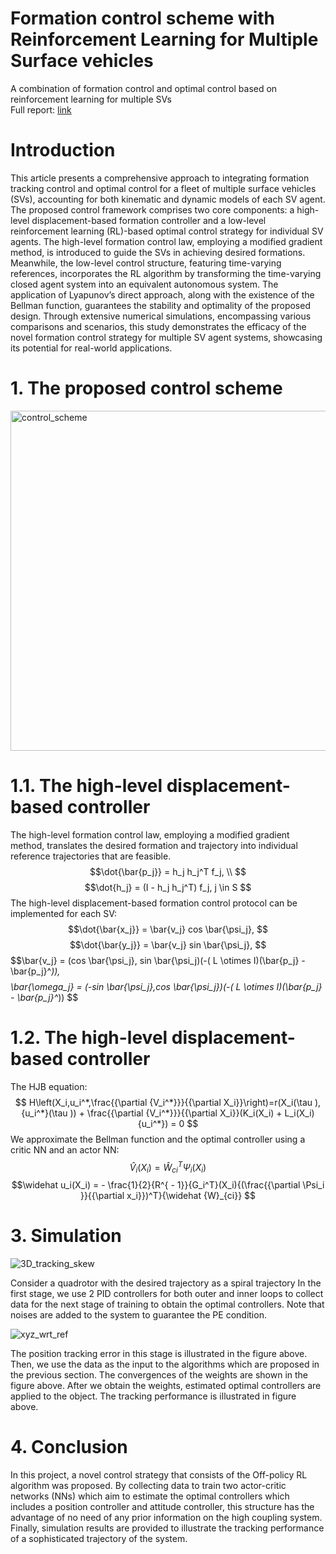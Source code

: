 # Formation control scheme with Reinforcement Learning for Multiple Surface vehicles
A combination of formation control and optimal control based on reinforcement learning for multiple SVs    
Full report: [link](https://drive.google.com/drive/folders/1O79KVI5BtS4bu3oG9LMU0cJH48o4lHXR)

# Introduction
This article presents a comprehensive approach to integrating formation tracking control and optimal control for a fleet of multiple surface vehicles (SVs), accounting for both kinematic and dynamic models of each SV agent. The proposed control framework comprises two core components: a high-level displacement-based formation controller and a low-level reinforcement learning (RL)-based optimal control strategy for individual SV agents. The high-level formation control law, employing a modified gradient method, is introduced to guide the SVs in achieving desired formations. Meanwhile, the low-level control structure, featuring time-varying references, incorporates the RL algorithm by transforming the time-varying closed agent system into an equivalent autonomous system. The application of Lyapunov’s direct approach, along with the existence of the Bellman function, guarantees the stability and optimality of the proposed design. Through extensive numerical simulations, encompassing various comparisons and scenarios, this study demonstrates the efficacy of the novel formation control strategy for multiple SV agent systems, showcasing its potential for real-world applications.
# 1. The proposed control scheme
<img width="544" alt="control_scheme" src="https://github.com/duongdinhph/Formation_RL_for_multiagents/assets/56771011/7090a2ba-3d5e-4ebe-8ce4-9b1e9ccee398">

# 1.1. The high-level displacement-based controller
The high-level formation control law, employing a modified gradient method, translates the desired formation and trajectory into individual reference trajectories that are feasible.
$$\dot{\bar{p_j}} = h_j h_j^T f_j, \\ $$
         $$\dot{h_j} = (I - h_j h_j^T) f_j, j \in S $$
The high-level displacement-based formation control protocol can be implemented for each SV:
$$\dot{\bar{x_j}} = \bar{v_j} cos \bar{\psi_j}, $$
$$\dot{\bar{y_j}} = \bar{v_j} sin \bar{\psi_j}, $$
$$\bar{v_j} = (cos \bar{\psi_j}, sin \bar{\psi_j)(-( L \otimes I)(\bar{p_j} - \bar{p_j}^*)), $$
$$\bar{\omega_j} = (-sin \bar{\psi_j},cos \bar{\psi_j})(-( L \otimes I)(\bar{p_j} - \bar{p_j}^*)) $$

# 1.2. The high-level displacement-based controller
The HJB equation:
$$ H\left(X_i,u_i^*,\frac{{\partial {V_i^*}}}{{\partial X_i}}\right)=r(X_i(\tau ),{u_i^*}(\tau )) + \frac{{\partial {V_i^*}}}{{\partial X_i}}(K_i(X_i) + L_i(X_i){u_i^*}) = 0 $$
We approximate the Bellman function and the optimal controller using a critic NN and an actor NN:
$$\widehat V_i(X_i) = {\widehat {W}_{ci}}^T \Psi_i (X_i) $$
$$\widehat u_i(X_i) =  - \frac{1}{2}{R^{ - 1}}{G_i^T}(X_i){(\frac{{\partial \Psi_i }}{{\partial x_i}})^T}{\widehat {W}_{ci}} $$
# 3. Simulation
![3D_tracking_skew](https://github.com/duongdinhph/OTCP_Quad/assets/56771011/5f818f3d-f018-494b-a6ec-4f97d2e55295)

Consider a quadrotor with the desired trajectory as a spiral trajectory
In the first stage, we use 2 PID controllers for both outer and inner loops to collect data for the next
stage of training to obtain the optimal controllers. Note that noises are added to the system to guarantee
the PE condition.

![xyz_wrt_ref](https://github.com/duongdinhph/OTCP_Quad/assets/56771011/be6b3386-5f5b-419b-b4d3-0e306fc9f110)

The position tracking error in this stage is illustrated in the figure above.
Then, we use the data as the input to the algorithms which are proposed in the previous section. The
convergences of the weights are shown in the figure above.
After we obtain the weights, estimated optimal controllers are applied to the object. The tracking
performance is illustrated in figure above.
# 4. Conclusion
In this project, a novel control strategy that consists of the Off-policy RL algorithm was proposed. By
collecting data to train two actor-critic networks (NNs) which aim to estimate the optimal controllers
which includes a position controller and attitude controller, this structure has the advantage of no need
of any prior information on the high coupling system. Finally, simulation results are provided to
illustrate the tracking performance of a sophisticated trajectory of the system.



